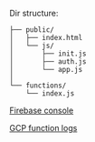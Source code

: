 Dir structure:
    
    ├── public/
    │   ├── index.html
    │   └── js/
    │       ├── init.js
    │       ├── auth.js
    │       └── app.js
    │       
    └── functions/
        └── index.js
  
[Firebase console](https://console.firebase.google.com/u/0/project/fir-functions-d12ef/functions)

[GCP function logs](https://console.cloud.google.com/functions/list?project=fir-functions-d12ef)

